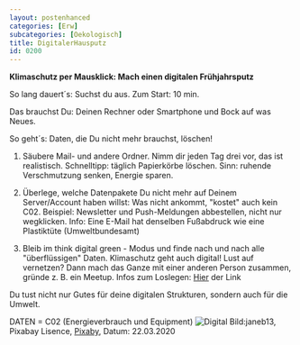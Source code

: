 ```yaml
---
layout: postenhanced
categories: [Erw]
subcategories: [Oekologisch]
title: DigitalerHausputz
id: 0200
---
```

**Klimaschutz per Mausklick: Mach einen digitalen Frühjahrsputz**

So lang dauert´s: Suchst du aus. Zum Start: 10 min. 

Das brauchst Du: Deinen Rechner oder Smartphone und Bock auf was Neues. 

So geht´s: Daten, die Du nicht mehr brauchst, löschen! 

  1. Säubere Mail- und andere Ordner. Nimm dir jeden Tag drei vor, das ist realistisch. Schnelltipp: täglich Papierkörbe löschen. Sinn: ruhende Verschmutzung senken, Energie sparen. 
  
  1. Überlege, welche Datenpakete Du nicht mehr auf Deinem Server/Account haben willst: Was nicht ankommt, "kostet" auch kein C02. Beispiel: Newsletter und Push-Meldungen abbestellen, nicht nur wegklicken. Info: Eine E-Mail hat denselben Fußabdruck wie eine Plastiktüte (Umweltbundesamt) 
  
  1. Bleib im think digital green - Modus und finde nach und nach alle "überflüssigen" Daten. Klimaschutz geht auch digital! Lust auf vernetzen? Dann mach das Ganze mit einer anderen Person zusammen, gründe z. B. ein Meetup. Infos zum Loslegen: 
[Hier](https://www.verbraucherservice-bayern.de/themen/umwelt/fasten-fuer-die-umwelt) der Link

Du tust nicht nur Gutes für deine digitalen Strukturen, sondern auch für die Umwelt.

DATEN = C02 (Energieverbrauch und Equipment) 
![Digital](https://cdn.pixabay.com/photo/2016/02/07/21/03/computer-1185626_1280.jpg)
Bild:janeb13, Pixabay Lisence, [Pixaby](https://pixabay.com/de/users/janeb13-725943), Datum: 22.03.2020
